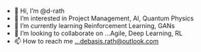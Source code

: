 - 👋 Hi, I’m @d-rath
- 👀 I’m interested in Project Management, AI, Quantum Physics 
- 🌱 I’m currently learning Reinforcement Learning, GANs
- 💞️ I’m looking to collaborate on ...Agile, Deep Learning, RL
- 📫 How to reach me ...debasis.rath@outlook.com

<!---
d-rath/d-rath is a ✨ special ✨ repository because its `README.md` (this file) appears on your GitHub profile.
You can click the Preview link to take a look at your changes.
--->
